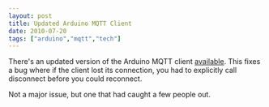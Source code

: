 ```yaml
---
layout: post
title: Updated Arduino MQTT Client
date: 2010-07-20
tags: ["arduino","mqtt","tech"]
---
```


There's an updated version of the Arduino MQTT client [available](https://pubsubclient.knolleary.net). This fixes a bug where if the client lost its connection, you had to explicitly call disconnect before you could reconnect.

Not a major issue, but one that had caught a few people out.
